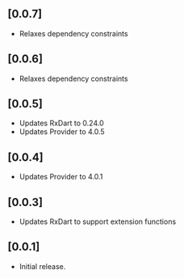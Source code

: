 ## [0.0.7]

* Relaxes dependency constraints

## [0.0.6]

* Relaxes dependency constraints

## [0.0.5]

* Updates RxDart to 0.24.0
* Updates Provider to 4.0.5

## [0.0.4]

* Updates Provider to 4.0.1

## [0.0.3]

* Updates RxDart to support extension functions

## [0.0.1]

* Initial release.
